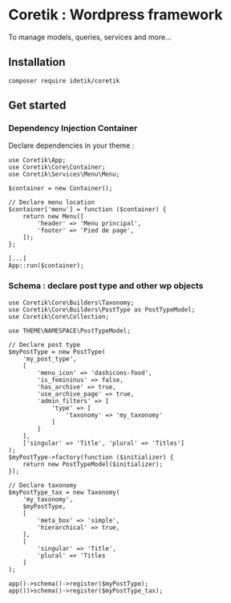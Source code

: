 # Coretik : Wordpress framework

To manage models, queries, services and more...

## Installation

`composer require idetik/coretik`


## Get started

### Dependency Injection Container

Declare dependencies in your theme :

```
use Coretik\App;
use Coretik\Core\Container;
use Coretik\Services\Menu\Menu;

$container = new Container();

// Declare menu location
$container['menu'] = function ($container) {
    return new Menu([
        'header' => 'Menu principal',
        'footer' => 'Pied de page',
    ]);
};

[...]
App::run($container);
```

### Schema : declare post type and other wp objects

```
use Coretik\Core\Builders\Taxonomy;
use Coretik\Core\Builders\PostType as PostTypeModel;
use Coretik\Core\Collection;

use THEME\NAMESPACE\PostTypeModel;

// Declare post type
$myPostType = new PostType(
    'my_post_type',
    [
        'menu_icon' => 'dashicons-food',
        'is_femininus' => false,
        'has_archive' => true,
        'use_archive_page' => true,
        'admin_filters' => [
            'type' => [
                'taxonomy' => 'my_taxonomy'
            ]
        ]
    ],
    ['singular' => 'Title', 'plural' => 'Titles']
);
$myPostType->factory(function ($initializer) {
    return new PostTypeModel($initializer);
});

// Declare taxonomy
$myPostType_tax = new Taxonomy(
    'my_taxonomy',
    $myPostType,
    [
        'meta_box' => 'simple',
        'hierarchical' => true,
    ],
    [
        'singular' => 'Title',
        'plural' => 'Titles
    ]
);

app()->schema()->register($myPostType);
app())>schema()->register($myPostType_tax);

```
